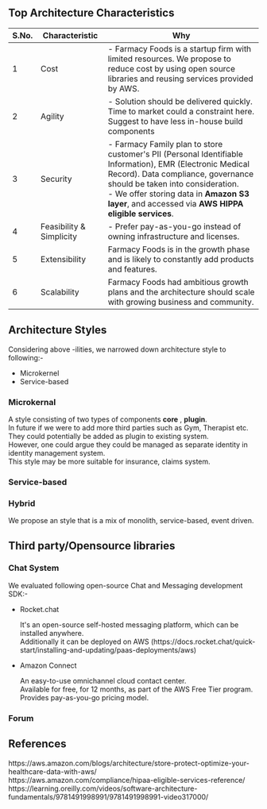 <h2>Top Architecture Characteristics</h2>

S.No.|Characteristic|Why
-----|--------------|---
1|Cost| - Farmacy Foods is a startup firm with limited resources. We propose to reduce cost by using open source libraries and reusing services provided by AWS. 
2|Agility| - Solution should be delivered quickly. Time to market could a constraint here. Suggest to have less in-house build components 
3|Security| - Farmacy Family plan to store customer's PII (Personal Identifiable Information), EMR (Electronic Medical Record). Data compliance, governance should be taken into consideration. <br/>- We offer storing data in <strong>Amazon S3 layer</strong>, and accessed via <strong>AWS HIPPA eligible services</strong>. 
4|Feasibility & Simplicity| - Prefer pay-as-you-go instead of owning infrastructure and licenses.
5|Extensibility|Farmacy Foods is in the growth phase and is likely to constantly add products and features.
6|Scalability|Farmacy Foods had ambitious growth plans and the architecture should scale with growing business and community.


<h2>Architecture Styles</h2>

Considering above -ilities, we narrowed down architecture style to following:-
  * Microkernel
  * Service-based

<h3>Microkernal</h3>
  A style consisting of two types of components <strong>core</strong> , <strong>plugin</strong>. <br/> In future if we were to add more third parties such as Gym, Therapist etc. They could potentially be added as plugin to existing system. <br/> However, one could argue they could be managed as separate identity in identity management system.<br/> This style may be more suitable for insurance, claims system.

<h3>Service-based</h3>

<h3>Hybrid</h3>
 We propose an style that is a mix of monolith, service-based, event driven.
 
 <h2>Third party/Opensource libraries</h2>
 
 <h3>Chat System</h3>
 
 We evaluated following open-source Chat and Messaging development SDK:-
  * Rocket.chat
    <p>It's an open-source self-hosted messaging platform, which can be installed anywhere. <br/> Additionally it can be deployed on AWS (https://docs.rocket.chat/quick-start/installing-and-updating/paas-deployments/aws) </p>
  * Amazon Connect
    <p> An easy-to-use omnichannel cloud contact center.<br/> Available for free, for 12 months, as part of the AWS Free Tier program. Provides pay-as-you-go pricing model.</p>

<h3>Forum</h3>

<h2>References</h2>
https://aws.amazon.com/blogs/architecture/store-protect-optimize-your-healthcare-data-with-aws/ <br/> https://aws.amazon.com/compliance/hipaa-eligible-services-reference/ <br/>
https://learning.oreilly.com/videos/software-architecture-fundamentals/9781491998991/9781491998991-video317000/
